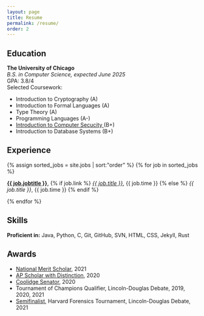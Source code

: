 ```yaml
---
layout: page
title: Resume
permalink: /resume/
order: 2
---
```

<h2>Education</h2>
<b>The University of Chicago</b>
<br>
<i>B.S. in Computer Science, expected June 2025</i>
<br>
GPA: 3.8/4
<br>
Selected Coursework: 
<ul>
	<li> Introduction to Cryptography (A) </li>
	<li> Introduction to Formal Languages (A) </li>
	<li> Type Theory (A) </li>
	<li> Programming Languages (A-) </li>
	<li> <a href="https://classes.cs.uchicago.edu/archive/2024/winter/23200-1/"> Introduction to Computer Secucity </a> (B+)</li>
	<li> Introduction to Database Systems (B+)</li>
</ul>

<h2>Experience</h2>
{% assign sorted_jobs = site.jobs | sort:"order" %}
{% for job in sorted_jobs %}
  <p><a href="{{ job.url }}"><b>{{ job.jobtitle }}</b></a>,
  {% if job.link %}
  	<a href="{{ job.link }}"><i>{{ job.title }}</i></a>, {{ job.time }}
  {% else %}
  <i>{{ job.title }}</i>, {{ job.time }}
  {% endif %}
  </p>
{% endfor %}
<h2>Skills</h2>
<b>Proficient in:</b> Java, Python, C, Git, GitHub, SVN, HTML, CSS, Jekyll, Rust
<h2>Awards</h2>
<ul>
	<li><a href="https://www.nationalmerit.org/s/1758/interior.aspx?sid=1758&gid=2&pgid=424">National Merit Scholar</a>, 2021</li>
	<li><a href="https://apstudents.collegeboard.org/awards-recognitions/ap-scholar-award">AP Scholar with Distinction</a>, 2020</li>
	<li><a href="https://coolidgescholars.org/senators/">Coolidge Senator</a>, 2020</li>
	<li>Tournament of Champions Qualifier, Lincoln-Douglas Debate, 2019, 2020, 2021</li>
	<li> <a href="https://www.tabroom.com/index/tourn/postings/entry_record.mhtml?tourn_id=16776&entry_id=3272280">Semifinalist</a>, Harvard Forensics Tournament, Lincoln-Douglas Debate, 2021</li>
</ul>

